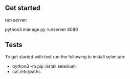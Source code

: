 ## Get started

run server:

python3 manage.py runserver 8080

## Tests

To get started with test run the following to install selenium:

- python3 -m pip install selenium
- cat /etc/paths
